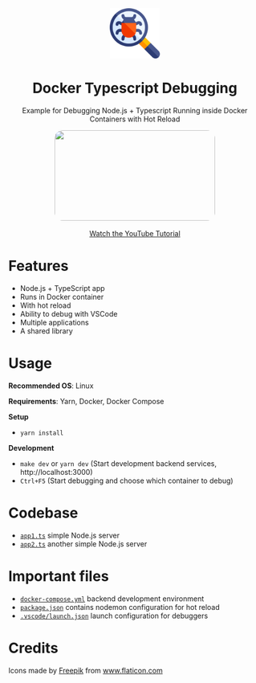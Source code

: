 <div align="center">
  <a href="https://github.com/flolu/auth">
    <img width="100px" height="auto" src="./.github/debugging.png" />
  </a>
  <br>
  <h1>Docker Typescript Debugging</h1>
  <p>Example for Debugging Node.js + Typescript Running inside Docker Containers with Hot Reload</p>
  <a href="https://youtu.be/1WUoITRINf0">
    <img width="320px" height="180px" src="https://img.youtube.com/vi/1WUoITRINf0/mqdefault.jpg" style="border-radius: 1rem;" />
    <p>Watch the YouTube Tutorial</p>
  </a>
</div>

# Features

- Node.js + TypeScript app
- Runs in Docker container
- With hot reload
- Ability to debug with VSCode
- Multiple applications
- A shared library

# Usage

**Recommended OS**: Linux

**Requirements**: Yarn, Docker, Docker Compose

**Setup**

- `yarn install`

**Development**

- `make dev` or `yarn dev` (Start development backend services, http://localhost:3000)
- `Ctrl+F5` (Start debugging and choose which container to debug)

# Codebase

- [`app1.ts`](app1.ts) simple Node.js server
- [`app2.ts`](app2.ts) another simple Node.js server

# Important files

- [`docker-compose.yml`](docker-compose.yml) backend development environment
- [`package.json`](package.json) contains nodemon configuration for hot reload
- [`.vscode/launch.json`](.vscode/launch.json) launch configuration for debuggers

# Credits

<div>Icons made by <a href="https://www.freepik.com" title="Freepik">Freepik</a> from <a href="https://www.flaticon.com/" title="Flaticon">www.flaticon.com</a></div>
